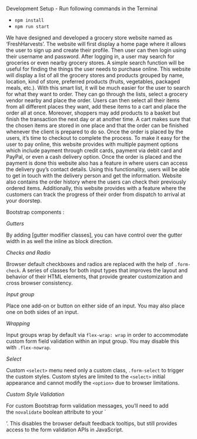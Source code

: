 Development Setup - Run following commands in the Terminal

- `npm install`
- `npm run start`

We have designed and developed a grocery store website named as ‘FreshHarvests’. 
The website will first display a home page where it allows the user to sign up and create their profile. Then user can then login using their username and password. After logging in, a user may search for groceries or even nearby grocery stores. A simple search function will be useful for finding the things the user needs to purchase online. This website will display a list of all the grocery stores and products grouped by name, location, kind of store, preferred products (fruits, vegetables, packaged meals, etc.). With this smart list, it will be much easier for the user to search for what they want to order. They can go through the lists, select a grocery vendor nearby and place the order. Users can then select all their items from all different places they want, add these items to a cart and place the order all at once. Moreover, shoppers may add products to a basket but finish the transaction the next day or at another time. A cart makes sure that the chosen items are stored in one place and that the order can be finished whenever the client is prepared to do so. Once the order is placed by the users, it’s time to checkout to complete the process. To make it easy for the user to pay online, this website provides with multiple payment options which include payment through credit cards, payment via debit card and PayPal, or even a cash delivery option. Once the order is placed and the payment is done this website also has a feature in where users can access the delivery guy’s contact details. Using this functionality, users will be able to get in touch with the delivery person and get the information. Website also contains the order history where the users can check their previously ordered items. Additionally, this website provides with a feature where the customers can track the progress of their order from dispatch to arrival at your doorstep.

Bootstrap components :

 *Gutters*

By adding [gutter modifier classes], you can have control over the gutter width in as well the inline as block direction.

*Checks and Radio*

Browser default checkboxes and radios are replaced with the help of `.form-check`. A series of classes for both input types that improves the layout and behavior of their HTML elements, that provide greater customization and cross browser consistency.

*Input group*

Place one add-on or button on either side of an input. You may also place one on both sides of an input. 

*Wrapping*

Input groups wrap by default via `flex-wrap: wrap` in order to accommodate custom form field validation within an input group. You may disable this with `.flex-nowrap`.

*Select*

Custom `<select>` menu need only a custom class, `.form-select` to trigger the custom styles. Custom styles are limited to the `<select>` initial appearance and cannot modify the `<option>` due to browser limitations.

*Custom Style Validation*

For custom Bootstrap form validation messages, you’ll need to add the `novalidate` boolean attribute to your `<form>’. This disables the browser default feedback tooltips, but still provides access to the form validation APIs in JavaScript.

